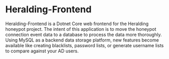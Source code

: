 # Heralding-Frontend
Heralding-Frontend is a Dotnet Core web frontend for the Heralding honeypot project. The intent of this application is to move the honeypot connection event data to a database to process the data more thoroughly. Using MySQL as a backend data storage platform, new features become available like creating blacklists, password lists, or generate username lists to compare against your AD users.
